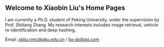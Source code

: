 ## Welcome to Xiaobin Liu's Home Pages

I am currently a Ph.D. student of Peking University, under the supervision by Prof. Shiliang Zhang. My research interests includes image retrieval, vehicle re-identification and deep hashing.

Email: xbliu.vmc@pku.edu.cn / liu-xb@qq.com
